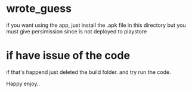# wrote_guess

if you want using the app, just install the .apk file in this directory but you must give persimission since is not deployed to playstore

# if have issue of the code
if that's happend just deleted the build folder. and try run the code. 

Happy enjoy..
